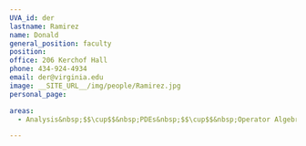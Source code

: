```yaml
---
UVA_id: der
lastname: Ramirez
name: Donald
general_position: faculty
position:
office: 206 Kerchof Hall
phone: 434-924-4934
email: der@virginia.edu
image: __SITE_URL__/img/people/Ramirez.jpg
personal_page:

areas:
  - Analysis&nbsp;$$\cup$$&nbsp;PDEs&nbsp;$$\cup$$&nbsp;Operator Algebras

---
```

